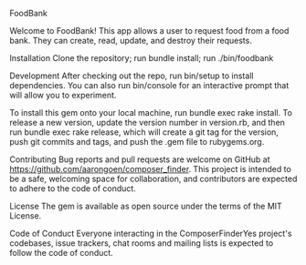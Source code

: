 FoodBank

Welcome to FoodBank! This app allows a user to request food from a food bank. They can create, read, update, and destroy their requests.

Installation
Clone the repository; run bundle install; run ./bin/foodbank

Development
After checking out the repo, run bin/setup to install dependencies. You can also run bin/console for an interactive prompt that will allow you to experiment.

To install this gem onto your local machine, run bundle exec rake install. To release a new version, update the version number in version.rb, and then run bundle exec rake release, which will create a git tag for the version, push git commits and tags, and push the .gem file to rubygems.org.

Contributing
Bug reports and pull requests are welcome on GitHub at https://github.com/aarongoen/composer_finder. This project is intended to be a safe, welcoming space for collaboration, and contributors are expected to adhere to the code of conduct.

License
The gem is available as open source under the terms of the MIT License.

Code of Conduct
Everyone interacting in the ComposerFinderYes project's codebases, issue trackers, chat rooms and mailing lists is expected to follow the code of conduct.

